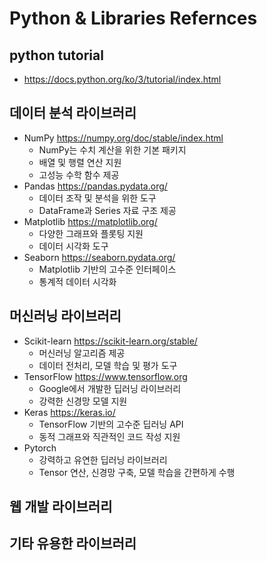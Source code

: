 # Python & Libraries Refernces
## python tutorial
- https://docs.python.org/ko/3/tutorial/index.html
## 데이터 분석 라이브러리
- NumPy https://numpy.org/doc/stable/index.html
  - NumPy는 수치 계산을 위한 기본 패키지
  - 배열 및 행렬 연산 지원
  - 고성능 수학 함수 제공
- Pandas https://pandas.pydata.org/
  - 데이터 조작 및 분석을 위한 도구
  - DataFrame과 Series 자료 구조 제공
- Matplotlib https://matplotlib.org/
  - 다양한 그래프와 플롯팅 지원
  - 데이터 시각화 도구
- Seaborn https://seaborn.pydata.org/
  - Matplotlib 기반의 고수준 인터페이스
  - 통계적 데이터 시각화
    
## 머신러닝 라이브러리
- Scikit-learn https://scikit-learn.org/stable/
  - 머신러닝 알고리즘 제공
  - 데이터 전처리, 모델 학습 및 평가 도구 
- TensorFlow https://www.tensorflow.org
  - Google에서 개발한 딥러닝 라이브러리
  - 강력한 신경망 모델 지원 
- Keras  https://keras.io/
  - TensorFlow 기반의 고수준 딥러닝 API
  - 동적 그래프와 직관적인 코드 작성 지원
- Pytorch
  - 강력하고 유연한 딥러닝 라이브러리
  - Tensor 연산, 신경망 구축, 모델 학습을 간편하게 수행 
## 웹 개발 라이브러리
## 기타 유용한 라이브러리
